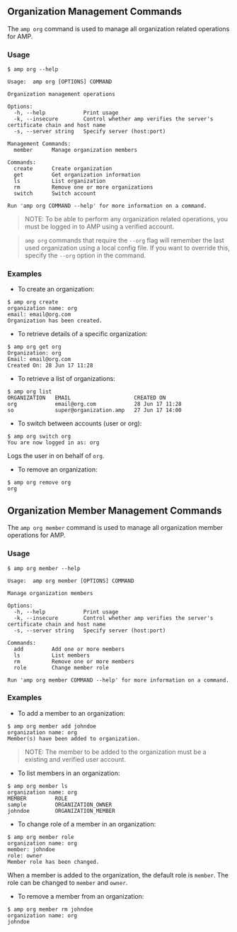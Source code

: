 ## Organization Management Commands

The `amp org` command is used to manage all organization related operations for AMP.

### Usage

```
$ amp org --help

Usage:	amp org [OPTIONS] COMMAND 

Organization management operations

Options:
  -h, --help            Print usage
  -k, --insecure        Control whether amp verifies the server's certificate chain and host name
  -s, --server string   Specify server (host:port)

Management Commands:
  member      Manage organization members

Commands:
  create      Create organization
  get         Get organization information
  ls          List organization
  rm          Remove one or more organizations
  switch      Switch account

Run 'amp org COMMAND --help' for more information on a command.
```
>NOTE: To be able to perform any organization related operations, you must be logged in to AMP using a verified account.

>`amp org` commands that require the `--org` flag will remember the last used organization using a local config file.
If you want to override this, specify the `--org` option in the command.

### Examples

* To create an organization:
```
$ amp org create
organization name: org
email: email@org.com
Organization has been created.
```

* To retrieve details of a specific organization:
```
$ amp org get org
Organization: org
Email: email@org.com
Created On: 28 Jun 17 11:28
```

* To retrieve a list of organizations:
```
$ amp org list
ORGANIZATION   EMAIL                    CREATED ON
org            email@org.com            28 Jun 17 11:28
so             super@organization.amp   27 Jun 17 14:00
```

* To switch between accounts (user or org):
```
$ amp org switch org
You are now logged in as: org
```
Logs the user in on behalf of `org`.

* To remove an organization:
```
$ amp org remove org
org
```

## Organization Member Management Commands

The `amp org member` command is used to manage all organization member operations for AMP.

### Usage

```
$ amp org member --help

Usage:	amp org member [OPTIONS] COMMAND 

Manage organization members

Options:
  -h, --help            Print usage
  -k, --insecure        Control whether amp verifies the server's certificate chain and host name
  -s, --server string   Specify server (host:port)

Commands:
  add         Add one or more members
  ls          List members
  rm          Remove one or more members
  role        Change member role

Run 'amp org member COMMAND --help' for more information on a command.
```

### Examples

* To add a member to an organization:
```
$ amp org member add johndoe
organization name: org
Member(s) have been added to organization.
```
> NOTE: The member to be added to the organization must be a existing and verified user account.

* To list members in an organization:
```
$ amp org member ls
organization name: org
MEMBER         ROLE
sample         ORGANIZATION_OWNER
johndoe        ORGANIZATION_MEMBER
```

* To change role of a member in an organization:
```
$ amp org member role
organization name: org
member: johndoe
role: owner
Member role has been changed.
```
When a member is added to the organization, the default role is `member`. The role can be changed to `member` and `owner`.

* To remove a member from an organization:
```
$ amp org member rm johndoe
organization name: org
johndoe
```
